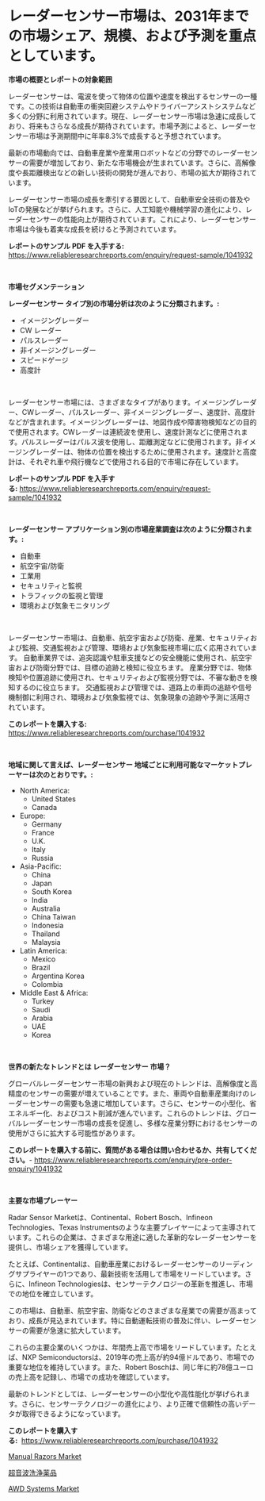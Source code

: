 <p><h1>レーダーセンサー市場は、2031年までの市場シェア、規模、および予測を重点としています。</h1></p><p><strong>市場の概要とレポートの対象範囲</strong></p>
<p><p>レーダーセンサーは、電波を使って物体の位置や速度を検出するセンサーの一種です。この技術は自動車の衝突回避システムやドライバーアシストシステムなど多くの分野に利用されています。現在、レーダーセンサー市場は急速に成長しており、将来もさらなる成長が期待されています。市場予測によると、レーダーセンサー市場は予測期間中に年率8.3%で成長すると予想されています。</p><p>最新の市場動向では、自動車産業や産業用ロボットなどの分野でのレーダーセンサーの需要が増加しており、新たな市場機会が生まれています。さらに、高解像度や長距離検出などの新しい技術の開発が進んでおり、市場の拡大が期待されています。</p><p>レーダーセンサー市場の成長を牽引する要因として、自動車安全技術の普及やIoTの発展などが挙げられます。さらに、人工知能や機械学習の進化により、レーダーセンサーの性能向上が期待されています。これにより、レーダーセンサー市場は今後も着実な成長を続けると予測されています。</p></p>
<p><strong>レポートのサンプル PDF を入手する:</strong> <a href="https://www.reliableresearchreports.com/enquiry/request-sample/1041932">https://www.reliableresearchreports.com/enquiry/request-sample/1041932</a></p>
<p>&nbsp;</p>
<p><strong>市場セグメンテーション</strong></p>
<p><strong>レーダーセンサー タイプ別の市場分析は次のように分類されます。:</strong></p>
<p><ul><li>イメージングレーダー</li><li>CW レーダー</li><li>パルスレーダー</li><li>非イメージングレーダー</li><li>スピードゲージ</li><li>高度計</li></ul></p>
<p>&nbsp;</p>
<p><p>レーダーセンサー市場には、さまざまなタイプがあります。イメージングレーダー、CWレーダー、パルスレーダー、非イメージングレーダー、速度計、高度計などが含まれます。イメージングレーダーは、地図作成や障害物検知などの目的で使用されます。CWレーダーは連続波を使用し、速度計測などに使用されます。パルスレーダーはパルス波を使用し、距離測定などに使用されます。非イメージングレーダーは、物体の位置を検出するために使用されます。速度計と高度計は、それぞれ車や飛行機などで使用される目的で市場に存在しています。</p></p>
<p><strong>レポートのサンプル PDF を入手する:</strong>&nbsp;<a href="https://www.reliableresearchreports.com/enquiry/request-sample/1041932">https://www.reliableresearchreports.com/enquiry/request-sample/1041932</a></p>
<p>&nbsp;</p>
<p><strong> レーダーセンサー アプリケーション別の市場産業調査は次のように分類されます。:</strong></p>
<p><ul><li>自動車</li><li>航空宇宙/防衛</li><li>工業用</li><li>セキュリティと監視</li><li>トラフィックの監視と管理</li><li>環境および気象モニタリング</li></ul></p>
<p>&nbsp;</p>
<p><p>レーダーセンサー市場は、自動車、航空宇宙および防衛、産業、セキュリティおよび監視、交通監視および管理、環境および気象監視市場に広く応用されています。 自動車業界では、追突認識や駐車支援などの安全機能に使用され、航空宇宙および防衛分野では、目標の追跡と検知に役立ちます。 産業分野では、物体検知や位置追跡に使用され、セキュリティおよび監視分野では、不審な動きを検知するのに役立ちます。 交通監視および管理では、道路上の車両の追跡や信号機制御に利用され、環境および気象監視では、気象現象の追跡や予測に活用されています。</p></p>
<p><strong>このレポートを購入する:</strong>&nbsp; <a href="https://www.reliableresearchreports.com/purchase/1041932">https://www.reliableresearchreports.com/purchase/1041932</a></p>
<p>&nbsp;</p>
<p><strong>地域に関して言えば、レーダーセンサー 地域ごとに利用可能なマーケットプレーヤーは次のとおりです。:</strong></p>
<p><ul>
    <li>
        North America:
        <ul>
            <li>United States</li>
            <li>Canada</li>
        </ul>
    </li>
    <li>
        Europe:
        <ul>
            <li>Germany</li>
            <li>France</li>
            <li>U.K.</li>
            <li>Italy</li>
            <li>Russia</li>
        </ul>
    </li>
    <li>
        Asia-Pacific:
        <ul>
            <li>China</li>
            <li>Japan</li>
            <li>South Korea</li>
            <li>India</li>
            <li>Australia</li>
            <li>China Taiwan</li>
            <li>Indonesia</li>
            <li>Thailand</li>
            <li>Malaysia</li>
        </ul>
    </li>
    <li>
        Latin America:
        <ul>
            <li>Mexico</li>
            <li>Brazil</li>
            <li>Argentina Korea</li>
            <li>Colombia</li>
        </ul>
    </li>
    <li>
        Middle East & Africa:
        <ul>
            <li>Turkey</li>
            <li>Saudi</li>
            <li>Arabia</li>
            <li>UAE</li>
            <li>Korea</li>
        </ul>
    </li>
    </ul></p>
<p>&nbsp;</p>
<p><strong>世界の新たなトレンドとは レーダーセンサー 市場？</strong></p>
<p><p>グローバルレーダーセンサー市場の新興および現在のトレンドは、高解像度と高精度のセンサーの需要が増えていることです。また、車両や自動車産業向けのレーダーセンサーの需要も急速に増加しています。さらに、センサーの小型化、省エネルギー化、およびコスト削減が進んでいます。これらのトレンドは、グローバルレーダーセンサー市場の成長を促進し、多様な産業分野におけるセンサーの使用がさらに拡大する可能性があります。</p></p>
<p><strong>このレポートを購入する前に、質問がある場合は問い合わせるか、共有してください。</strong>- <a href="https://www.reliableresearchreports.com/enquiry/pre-order-enquiry/1041932">https://www.reliableresearchreports.com/enquiry/pre-order-enquiry/1041932</a></p>
<p>&nbsp;</p>
<p><strong>主要な市場プレーヤー</strong></p>
<p><p>Radar Sensor Marketは、Continental、Robert Bosch、Infineon Technologies、Texas Instrumentsのような主要プレイヤーによって主導されています。これらの企業は、さまざまな用途に適した革新的なレーダーセンサーを提供し、市場シェアを獲得しています。</p><p>たとえば、Continentalは、自動車産業におけるレーダーセンサーのリーディングサプライヤーの1つであり、最新技術を活用して市場をリードしています。さらに、Infineon Technologiesは、センサーテクノロジーの革新を推進し、市場での地位を確立しています。</p><p>この市場は、自動車、航空宇宙、防衛などのさまざまな産業での需要が高まっており、成長が見込まれています。特に自動運転技術の普及に伴い、レーダーセンサーの需要が急速に拡大しています。</p><p>これらの主要企業のいくつかは、年間売上高で市場をリードしています。たとえば、NXP Semiconductorsは、2019年の売上高が約94億ドルであり、市場での重要な地位を維持しています。また、Robert Boschは、同じ年に約78億ユーロの売上高を記録し、市場での成功を確認しています。</p><p>最新のトレンドとしては、レーダーセンサーの小型化や高性能化が挙げられます。さらに、センサーテクノロジーの進化により、より正確で信頼性の高いデータが取得できるようになっています。</p></p>
<p><strong>このレポートを購入する:</strong>&nbsp;&nbsp;<a href="https://www.reliableresearchreports.com/purchase/1041932">https://www.reliableresearchreports.com/purchase/1041932</a></p>
<p><p><a href="https://github.com/Hazelklievgspy6vdcsmu106w/Market-Research-Report-List-1/blob/main/manual-razors-market.md">Manual Razors Market</a></p><p><a href="https://medium.com/@rebekaanderson14/%E6%AC%A1%E3%81%AE%E6%96%87%E3%82%92%E6%97%A5%E6%9C%AC%E8%AA%9E%E3%81%AB%E7%BF%BB%E8%A8%B3%E3%81%97%E3%81%A6%E3%81%8F%E3%81%A0%E3%81%95%E3%81%84-2024%E5%B9%B4%E3%81%8B%E3%82%892031%E5%B9%B4%E3%81%BE%E3%81%A7%E3%81%AE%E6%9C%9F%E9%96%93%E3%81%AE%E8%B6%85%E9%9F%B3%E6%B3%A2%E6%B4%97%E6%B5%84%E5%8C%96%E5%AD%A6%E8%96%AC%E5%93%81%E5%B8%82%E5%A0%B4%E3%81%AE%E5%8B%95%E5%90%91%E3%81%A8%E5%B8%82%E5%A0%B4%E5%88%86%E6%9E%90%E3%81%8C%E4%BA%88%E6%B8%AC%E3%81%95%E3%82%8C%E3%81%A6%E3%81%84%E3%81%BE%E3%81%99-88790dfd6466">超音波洗浄薬品</a></p><p><a href="https://picayune-night-cbd.notion.site/AWD-Systems-Market-with-the-goal-of-estimating-the-market-size-and-future-growth-potential-of-variou-31c8494f8a3341389b5bbf5f1e802fa8">AWD Systems Market</a></p></p>